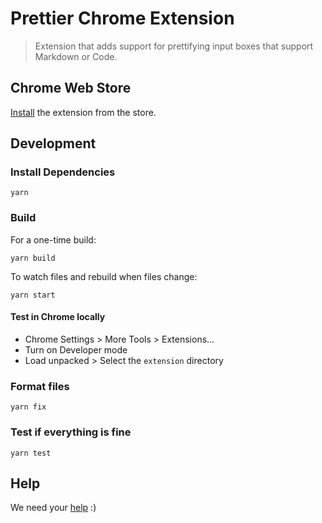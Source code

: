 # Prettier Chrome Extension

> Extension that adds support for prettifying input boxes that support Markdown or Code.

## Chrome Web Store

[Install](https://chrome.google.com/webstore/detail/prettier/fbcfnmplppajblbmdehballiekfgdkhp) the extension from the store.

## Development

### Install Dependencies

```
yarn
```

### Build

For a one-time build:

```
yarn build
```

To watch files and rebuild when files change:

```
yarn start
```

#### Test in Chrome locally

- Chrome Settings > More Tools > Extensions...
- Turn on Developer mode
- Load unpacked > Select the `extension` directory

### Format files

```
yarn fix
```

### Test if everything is fine

```
yarn test
```

## Help

We need your [help](https://github.com/prettier/prettier-chrome-extension/issues) :)
